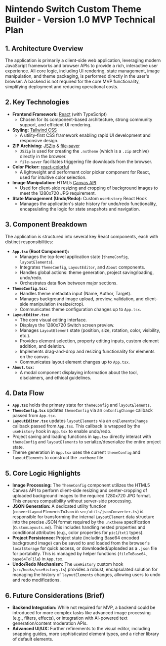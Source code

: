 # Nintendo Switch Custom Theme Builder - Version 1.0 MVP Technical Plan

## 1. Architecture Overview

The application is primarily a client-side web application, leveraging modern JavaScript frameworks and browser APIs to provide a rich, interactive user experience. All core logic, including UI rendering, state management, image manipulation, and theme packaging, is performed directly in the user's browser. A backend is not required for the core MVP functionality, simplifying deployment and reducing operational costs.

## 2. Key Technologies

*   **Frontend Framework:** [React](https://react.dev/) (with TypeScript)
    *   Chosen for its component-based architecture, strong community support, and efficient UI rendering.
*   **Styling:** [Tailwind CSS](https://tailwindcss.com/)
    *   A utility-first CSS framework enabling rapid UI development and responsive design.
*   **ZIP Archiving:** [JSZip](https://stuk.github.io/jszip/) & [file-saver](https://github.com/eligrey/FileSaver.js/)
    *   `JSZip` is used for creating the `.nxtheme` (which is a `.zip` archive) directly in the browser.
    *   `file-saver` facilitates triggering file downloads from the browser.
*   **Color Picker:** [react-colorful](https://react-colorful.js.org/)
    *   A lightweight and performant color picker component for React, used for intuitive color selection.
*   **Image Manipulation:** HTML5 [Canvas API](https://developer.mozilla.org/en-US/docs/Web/API/Canvas_API)
    *   Used for client-side resizing and cropping of background images to meet the 1280x720 JPG requirement.
*   **State Management (Undo/Redo):** Custom `useHistory` React Hook
    *   Manages the application's state history for undo/redo functionality, encapsulating the logic for state snapshots and navigation.

## 3. Component Breakdown

The application is structured into several key React components, each with distinct responsibilities:

*   **`App.tsx` (Root Component):**
    *   Manages the top-level application state (`themeConfig`, `layoutElements`).
    *   Integrates `ThemeConfig`, `LayoutEditor`, and `About` components.
    *   Handles global actions: theme generation, project saving/loading, undo/redo.
    *   Orchestrates data flow between major sections.
*   **`ThemeConfig.tsx`:**
    *   Handles theme metadata input (Name, Author, Target).
    *   Manages background image upload, preview, validation, and client-side manipulation (resize/crop).
    *   Communicates theme configuration changes up to `App.tsx`.
*   **`LayoutEditor.tsx`:**
    *   The core visual editing interface.
    *   Displays the 1280x720 Switch screen preview.
    *   Manages `LayoutElement` state (position, size, rotation, color, visibility, etc.).
    *   Provides element selection, property editing inputs, custom element addition, and deletion.
    *   Implements drag-and-drop and resizing functionality for elements on the canvas.
    *   Communicates layout element changes up to `App.tsx`.
*   **`About.tsx`:**
    *   A modal component displaying information about the tool, disclaimers, and ethical guidelines.

## 4. Data Flow

*   **`App.tsx`** holds the primary state for `themeConfig` and `layoutElements`.
*   **`ThemeConfig.tsx`** updates `themeConfig` via an `onConfigChange` callback passed from `App.tsx`.
*   **`LayoutEditor.tsx`** updates `layoutElements` via an `onElementsChange` callback passed from `App.tsx`. This callback is wrapped by the `useHistory` hook in `App.tsx` to enable undo/redo.
*   Project saving and loading functions in `App.tsx` directly interact with `themeConfig` and `layoutElements` to serialize/deserialize the entire project state.
*   Theme generation in `App.tsx` uses the current `themeConfig` and `layoutElements` to construct the `.nxtheme` file.

## 5. Core Logic Highlights

*   **Image Processing:** The `ThemeConfig` component utilizes the HTML5 Canvas API to perform client-side resizing and center-cropping of uploaded background images to the required 1280x720 JPG format. This ensures compatibility without server-side processing.
*   **JSON Generation:** A dedicated utility function (`convertLayoutElementsToJson` in `src/utils/jsonConverter.ts`) is responsible for transforming the internal `LayoutElement` data structure into the precise JSON format required by the `.nxtheme` specification (`CustomLayouts.md`). This includes handling nested properties and conditional attributes (e.g., color properties for `pic1`/`txt1` types).
*   **Project Persistence:** Project state (including Base64 encoded background image) can be saved to and loaded from the browser's `localStorage` for quick access, or downloaded/uploaded as a `.json` file for portability. This is managed by helper functions (`fileToBase64`, `base64ToFile`) in `App.tsx`.
*   **Undo/Redo Mechanism:** The `useHistory` custom hook (`src/hooks/useHistory.ts`) provides a robust, encapsulated solution for managing the history of `layoutElements` changes, allowing users to undo and redo modifications.

## 6. Future Considerations (Brief)

*   **Backend Integration:** While not required for MVP, a backend could be introduced for more complex tasks like advanced image processing (e.g., filters, effects), or integration with AI-powered text generation/content moderation APIs.
*   **Advanced UI/UX:** Further refinements to the visual editor, including snapping guides, more sophisticated element types, and a richer library of default elements.
